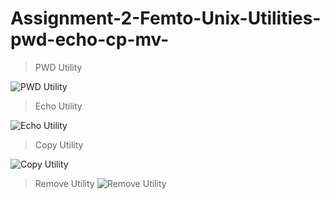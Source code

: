 # Assignment-2-Femto-Unix-Utilities-pwd-echo-cp-mv-
> PWD Utility

![PWD Utility](https://user-images.githubusercontent.com/67025780/193008235-fd6ca526-b35d-4120-9dfd-cd430df532fe.png)

> Echo Utility

![Echo Utility](https://user-images.githubusercontent.com/67025780/193007942-31d871c8-6350-4647-afbf-6679ec91f121.png)

> Copy Utility

![Copy Utility](https://user-images.githubusercontent.com/67025780/193007926-53f0980e-190c-46ff-b7ba-e559fc9bba04.png)


> Remove Utility
![Remove Utility](https://user-images.githubusercontent.com/67025780/193007984-80354fba-5de1-4866-9073-5b8690da7767.png)


